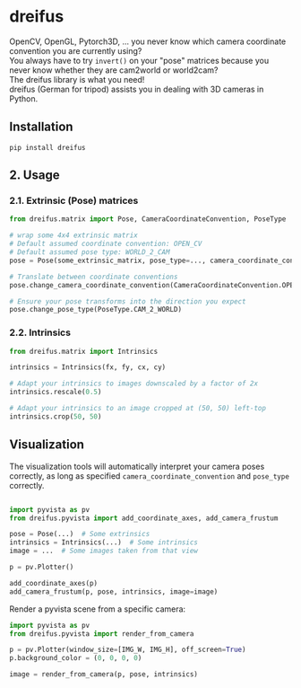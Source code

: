 # dreifus

OpenCV, OpenGL, Pytorch3D, ... you never know which camera coordinate convention you are currently using?  
You always have to try `invert()` on your "pose" matrices because you never know whether they are cam2world or
world2cam?  
The dreifus library is what you need!   
dreifus (German for tripod) assists you in dealing with 3D cameras in Python.

## Installation

```shell
pip install dreifus
```

## 2. Usage

### 2.1. Extrinsic (Pose) matrices

```python
from dreifus.matrix import Pose, CameraCoordinateConvention, PoseType

# wrap some 4x4 extrinsic matrix
# Default assumed coordinate convention: OPEN_CV
# Default assumed pose type: WORLD_2_CAM 
pose = Pose(some_extrinsic_matrix, pose_type=..., camera_coordinate_convention=...)

# Translate between coordinate conventions
pose.change_camera_coordinate_convention(CameraCoordinateConvention.OPEN_GL)

# Ensure your pose transforms into the direction you expect
pose.change_pose_type(PoseType.CAM_2_WORLD)
```

### 2.2. Intrinsics

```python
from dreifus.matrix import Intrinsics

intrinsics = Intrinsics(fx, fy, cx, cy)

# Adapt your intrinsics to images downscaled by a factor of 2x
intrinsics.rescale(0.5)

# Adapt your intrinsics to an image cropped at (50, 50) left-top
intrinsics.crop(50, 50)

```

## Visualization

The visualization tools will automatically interpret your camera poses correctly, as long as specified `camera_coordinate_convention` and `pose_type` correctly.
```python

import pyvista as pv
from dreifus.pyvista import add_coordinate_axes, add_camera_frustum

pose = Pose(...)  # Some extrinsics
intrinsics = Intrinsics(...)  # Some intrinsics
image = ...  # Some images taken from that view

p = pv.Plotter()

add_coordinate_axes(p)
add_camera_frustum(p, pose, intrinsics, image=image)

```

Render a pyvista scene from a specific camera:
```python
import pyvista as pv
from dreifus.pyvista import render_from_camera

p = pv.Plotter(window_size=[IMG_W, IMG_H], off_screen=True)
p.background_color = (0, 0, 0, 0)

image = render_from_camera(p, pose, intrinsics)
```